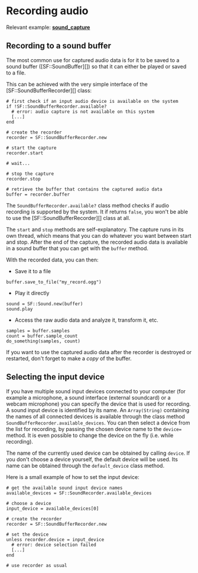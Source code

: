 # Recording audio

Relevant example: **[sound_capture](https://github.com/oprypin/crsfml/tree/master/examples/sound_capture.cr)**

## Recording to a sound buffer

The most common use for captured audio data is for it to be saved to a sound buffer ([SF::SoundBuffer][]) so that it can either be played or saved to a file.

This can be achieved with the very simple interface of the [SF::SoundBufferRecorder][] class:

```crystal
# first check if an input audio device is available on the system
if !SF::SoundBufferRecorder.available?
  # error: audio capture is not available on this system
  [...]
end

# create the recorder
recorder = SF::SoundBufferRecorder.new

# start the capture
recorder.start

# wait...

# stop the capture
recorder.stop

# retrieve the buffer that contains the captured audio data
buffer = recorder.buffer
```

The `SoundBufferRecorder.available?` class method checks if audio recording is supported by the system. It if returns `false`, you won't be able to use the [SF::SoundBufferRecorder][] class at all.

The `start` and `stop` methods are self-explanatory. The capture runs in its own thread, which means that you can do whatever you want between start and stop. After the end of the capture, the recorded audio data is available in a sound buffer that you can get with the `buffer` method.

With the recorded data, you can then:

* Save it to a file

```crystal
buffer.save_to_file("my_record.ogg")
```

* Play it directly

```crystal
sound = SF::Sound.new(buffer)
sound.play
```

* Access the raw audio data and analyze it, transform it, etc.

```crystal
samples = buffer.samples
count = buffer.sample_count
do_something(samples, count)
```

If you want to use the captured audio data after the recorder is destroyed or restarted, don't forget to make a *copy* of the buffer.

## Selecting the input device

If you have multiple sound input devices connected to your computer (for example a microphone, a sound interface (external soundcard) or a webcam microphone) you can specify the device that is used for recording. A sound input device is identified by its name. An `Array(String)` containing the names of all connected devices is available through the class method `SoundBufferRecorder.available_devices`. You can then select a device from the list for recording, by passing the chosen device name to the `device=` method. It is even possible to change the device on the fly (i.e. while recording).

The name of the currently used device can be obtained by calling `device`. If you don't choose a device yourself, the default device will be used. Its name can be obtained through the `default_device` class method.

Here is a small example of how to set the input device:

```crystal
# get the available sound input device names
available_devices = SF::SoundRecorder.available_devices

# choose a device
input_device = available_devices[0]

# create the recorder
recorder = SF::SoundBufferRecorder.new

# set the device
unless recorder.device = input_device
  # error: device selection failed
  [...]
end

# use recorder as usual
```

<!--

## Custom recording

If storing the captured data in a sound buffer is not what you want, you can write your own recorder. Doing so will allow you to process the audio data while it is captured, (almost) directly from the recording device. This way you can, for example, stream the captured audio over the network, perform real-time analysis on it, etc.

To write your own recorder, you must inherit from the [SF::SoundRecorder][] abstract base class. In fact, [SF::SoundBufferRecorder][] is just a built-in specialization of this class.

You only have a single virtual function to override in your derived class: `onProcessSamples`. It is called every time a new chunk of audio samples is captured, so this is where you implement your specific stuff.

Audio samples are provided to the `onProcessSamples` function every 100 ms. This is currently hard-coded into SFML and you can't change that (unless you modify SFML itself). This may change in the future.

There are also two additional virtual functions that you can optionally override: `onStart` and `onStop`. They are called when the capture starts/stops respectively. They are useful for initialization/cleanup tasks.

Here is the skeleton of a complete derived class:

```crystal
class MyRecorder < SF::SoundRecorder
  def on_start # optional
    # initialize whatever has to be done before the capture starts
    [...]

    # return true to start the capture, or false to cancel it
    true
  end

  def on_process_samples(samples, sample_count)
    # do something useful with the new chunk of samples
    [...]

    # return true to continue the capture, or false to stop it
    true
  end

  def on_stop # optional
    # clean up whatever has to be done after the capture is finished
    [...]
  end
end
```

The `available?`/`start`/`stop` functions are defined in the [SF::SoundRecorder][] base, and thus inherited in every derived classes. This means that you can use any recorder class exactly the same way as the [SF::SoundBufferRecorder][] class above.

```crystal
unless MyRecorder.available?
  # error...
end

recorder = MyRecorder.new
recorder.start
[...]
recorder.stop
```

## Threading issues

Since recording is done in a separate thread, it is important to know what exactly happens, and where.

`on_start` will be called directly by the `start` function, so it is executed in the same thread that called it. However, `on_process_sample` and `on_stop` will always be called from the internal recording thread that SFML creates.

If your recorder uses data that may be accessed *concurrently* in both the caller thread and in the recording thread, you have to protect it (with a mutex for example) in order to avoid concurrent access, which may cause undefined behavior -- corrupt data being recorded, crashes, etc.

If you're not familiar enough with threading, you can refer to the [corresponding tutorial](../system/thread.md "Threading tutorial") for more information.

-->
